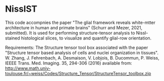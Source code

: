 # NisslST

This code accompnies the paper "The glial framework reveals white-mtter architecture in human and primate brains" (Schurr and Mezer, 2021, submitted).
It is used for performing structure-tensor analysis to Nissl-stained histological slices, to visualize and quantify glial-row orientation.

Requirements: The Structure tensor tool box associated with the paper "Structure tensor based analysis of cells and nuclei organization in tissues".
W. Zhang, J. Fehrenbach, A. Desmaison, V. Lobjois, B. Ducommun, P. Weiss, IEEEE Trans. Med. Imaging. 35, 294-306 (2016)
available from:
http://www.math.univ-toulouse.fr/~weiss/Codes/Structure_Tensor/StructureTensor_toolbox.zip
